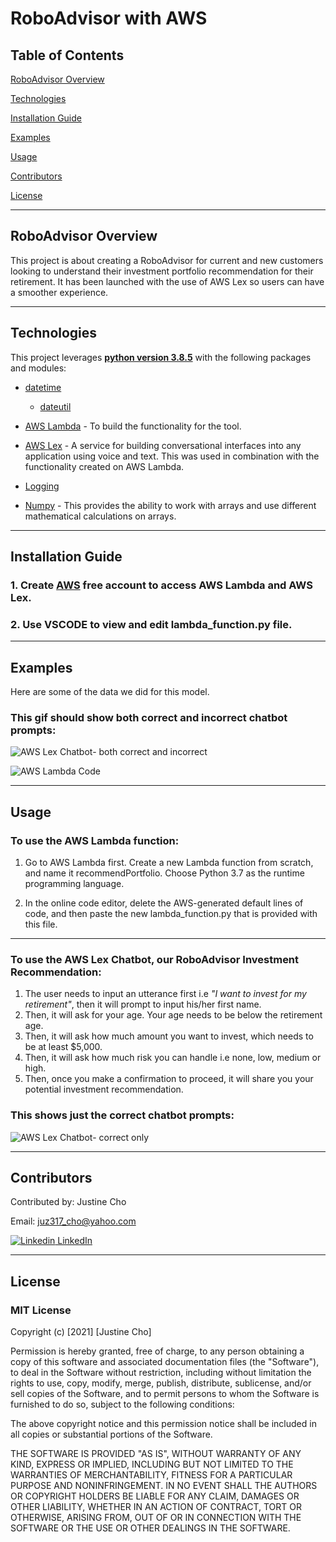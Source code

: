 # **RoboAdvisor with AWS**

## Table of Contents

[RoboAdvisor Overview](https://github.com/juzcho/Module_15_Challenge_RoboAdvisor#roboadvisor-overview)

[Technologies](https://github.com/juzcho/Module_15_Challenge_RoboAdvisor#technologies)

[Installation Guide](https://github.com/juzcho/Module_15_Challenge_RoboAdvisor#installation-guide)

[Examples](https://github.com/juzcho/Module_15_Challenge_RoboAdvisor#examples)

[Usage](https://github.com/juzcho/Module_15_Challenge_RoboAdvisor#usage)

[Contributors](https://github.com/juzcho/Module_15_Challenge_RoboAdvisor#contributors)

[License](https://github.com/juzcho/Module_15_Challenge_RoboAdvisor#license)

---

## RoboAdvisor Overview

This project is about creating a RoboAdvisor for current and new customers looking to understand their investment portfolio recommendation for their retirement. It has been launched with the use of AWS Lex so users can have a smoother experience.

---

## Technologies

This project leverages **[python version 3.8.5](https://www.python.org/downloads/)** with the following packages and modules:

* [datetime](https://docs.python.org/3/library/datetime.html)
  *  [dateutil](https://dateutil.readthedocs.io/en/stable/index.html)

* [AWS Lambda](https://aws.amazon.com/lambda/) - To build the functionality for the tool.

* [AWS Lex](https://aws.amazon.com/lex/) - A service for building conversational interfaces into any application using voice and text. This was used in combination with the functionality created on AWS Lambda.
 
* [Logging](https://docs.python.org/3/howto/logging.html)

* [Numpy](https://numpy.org/) - This provides the ability to work with arrays and use different mathematical calculations on arrays.

---
## Installation Guide

### 1. Create [AWS](https://aws.amazon.com/) free account to access AWS Lambda and AWS Lex. 


### 2. Use VSCODE to view and edit lambda_function.py file.

---
## Examples

Here are some of the data we did for this model.

### **This gif should show both correct and incorrect chatbot prompts:** 

![AWS Lex Chatbot- both correct and incorrect](./Images/correct_and_incorrect_dialog_test.gif)

![AWS Lambda Code](./Images/awslambda_code.png)

---

## Usage

### To use the AWS Lambda function:

1. Go to AWS Lambda first. Create a new Lambda function from scratch, and name it recommendPortfolio. Choose Python 3.7 as the runtime programming language.

2. In the online code editor, delete the AWS-generated default lines of code, and then paste the new lambda_function.py that is provided with this file. 

---
### To use the AWS Lex Chatbot, our RoboAdvisor Investment Recommendation:

1. The user needs to input an utterance first i.e *"I want to invest for my retirement"*, then it will prompt to input his/her first name.
2. Then, it will ask for your age. Your age needs to be below the retirement age. 
3. Then, it will ask how much amount you want to invest, which needs to be at least $5,000.
4. Then, it will ask how much risk you can handle i.e none, low, medium or high.
5. Then, once you make a confirmation to proceed, it will share you your potential investment recommendation.

### **This shows just the correct chatbot prompts:**
![AWS Lex Chatbot- correct only](./Images/correct_dialog_chatbot.gif)



---

## Contributors

Contributed by: Justine Cho

Email: juz317_cho@yahoo.com

[![Linkedin](https://i.stack.imgur.com/gVE0j.png) LinkedIn](https://www.linkedin.com/in/justinecho)

---

## License

### **MIT License**

Copyright (c) [2021] [Justine Cho]

Permission is hereby granted, free of charge, to any person obtaining a copy
of this software and associated documentation files (the "Software"), to deal
in the Software without restriction, including without limitation the rights
to use, copy, modify, merge, publish, distribute, sublicense, and/or sell
copies of the Software, and to permit persons to whom the Software is
furnished to do so, subject to the following conditions:

The above copyright notice and this permission notice shall be included in all
copies or substantial portions of the Software.

THE SOFTWARE IS PROVIDED "AS IS", WITHOUT WARRANTY OF ANY KIND, EXPRESS OR
IMPLIED, INCLUDING BUT NOT LIMITED TO THE WARRANTIES OF MERCHANTABILITY,
FITNESS FOR A PARTICULAR PURPOSE AND NONINFRINGEMENT. IN NO EVENT SHALL THE
AUTHORS OR COPYRIGHT HOLDERS BE LIABLE FOR ANY CLAIM, DAMAGES OR OTHER
LIABILITY, WHETHER IN AN ACTION OF CONTRACT, TORT OR OTHERWISE, ARISING FROM,
OUT OF OR IN CONNECTION WITH THE SOFTWARE OR THE USE OR OTHER DEALINGS IN THE
SOFTWARE.
